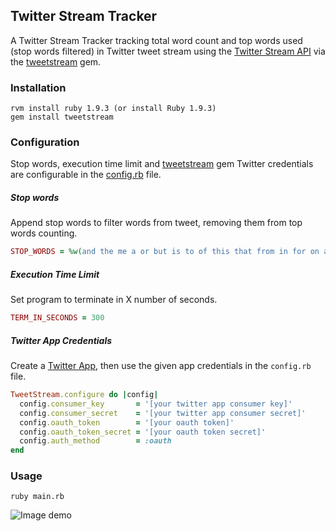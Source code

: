 ## Twitter Stream Tracker
A Twitter Stream Tracker tracking total word count and top words used (stop 
    words filtered) in Twitter tweet stream using the
[Twitter Stream API](https://dev.twitter.com/streaming/overview) via
the [tweetstream](https://github.com/tweetstream/tweetstream) gem.

### Installation

    rvm install ruby 1.9.3 (or install Ruby 1.9.3)
    gem install tweetstream

### Configuration
Stop words, execution time limit and [tweetstream](https://github.com/tweetstream/tweetstream) gem Twitter
credentials are configurable in the 
[config.rb](https://github.com/bry/twitter_stream_tracker/blob/master/config.rb) 
file.

##### Stop words

Append stop words to filter words from tweet, removing them from top words counting.

```ruby
STOP_WORDS = %w(and the me a or but is to of this that from in for on at - la y en de que I you my el your it with &amp &amp; e o te The be so los para like I'm do se)
```

##### Execution Time Limit

Set program to terminate in X number of seconds.

```ruby
TERM_IN_SECONDS = 300
```

##### Twitter App Credentials

Create a [Twitter App](https://apps.twitter.com/), then use the given app credentials in the `config.rb` file.

```ruby
TweetStream.configure do |config|
  config.consumer_key       = '[your twitter app consumer key]'
  config.consumer_secret    = '[your twitter app consumer secret]'
  config.oauth_token        = '[your oauth token]'
  config.oauth_token_secret = '[your oauth token secret]'
  config.auth_method        = :oauth
end
```

### Usage

    ruby main.rb


![Image demo](https://raw.github.com/bry/twitter_stream_tracker/master/results.png)

